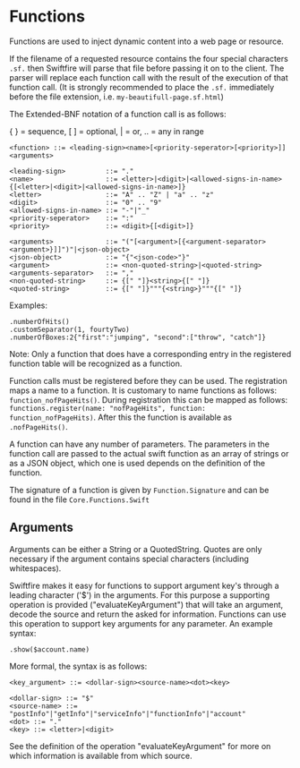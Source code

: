 # Functions

Functions are used to inject dynamic content into a web page or resource.

If the filename of a requested resource contains the four special characters `.sf.` then Swiftfire will parse that file before passing it on to the client. The parser will replace each function call with the result of the execution of that function call. (It is strongly recommended to place the `.sf.` immediately before the file extension, i.e. `my-beautifull-page.sf.html`)

The Extended-BNF notation of a function call is as follows:

{ } = sequence, [ ] = optional, | = or, .. = any in range

~~~~
<function> ::= <leading-sign><name>[<priority-seperator>[<priority>]]<arguments>

<leading-sign>          ::= "."
<name>                  ::= <letter>|<digit>|<allowed-signs-in-name>{[<letter>|<digit>|<allowed-signs-in-name>]}
<letter>                ::= "A" .. "Z" | "a" .. "z"
<digit>                 ::= "0" .. "9"
<allowed-signs-in-name> ::= "-"|"_"
<priority-seperator>    ::= ":"
<priority>              ::= <digit>{[<digit>]}

<arguments>             ::= "("[<argument>[{<argument-separator><argument>}]]")"|<json-object>
<json-object>           ::= "{"<json-code>"}"
<argument>              ::= <non-quoted-string>|<quoted-string>
<arguments-separator>   ::= ","
<non-quoted-string>     ::= {[" "]}<string>{[" "]}
<quoted-string>         ::= {[" "]}"""{<string>}"""{[" "]}
~~~~

Examples:

	.numberOfHits()
	.customSeparator(1, fourtyTwo)
	.numberOfBoxes:2{"first":"jumping", "second":["throw", "catch"]}

Note: Only a function that does have a corresponding entry in the registered function table will be recognized as a function.

Function calls must be registered before they can be used. The registration maps a name to a function. It is customary to name functions as follows: `function_nofPageHits()`. During registration this can be mapped as follows: `functions.register(name: "nofPageHits", function: function_nofPageHits)`. After this the function is available as `.nofPageHits()`.

A function can have any number of parameters. The parameters in the function call are passed to the actual swift function as an array of strings or as a JSON object, which one is used depends on the definition of the function.

The signature of a function is given by `Function.Signature` and can be found in the file `Core.Functions.Swift`

## Arguments

Arguments can be either a String or a QuotedString. Quotes are only necessary if the argument contains special characters (including whitespaces).

Swiftfire makes it easy for functions to support argument key's through a leading character ('$') in the arguments. For this purpose a supporting operation is provided ("evaluateKeyArgument") that will take an argument, decode the source and return the asked for information. Functions can use this operation to support key arguments for any parameter. An example syntax:

    .show($account.name)

More formal, the syntax is as follows:

~~~~
<key_argument> ::= <dollar-sign><source-name><dot><key>

<dollar-sign> ::= "$"
<source-name> ::= "postInfo"|"getInfo"|"serviceInfo"|"functionInfo"|"account"
<dot> ::= "."
<key> ::= <letter>|<digit>
~~~~

See the definition of the operation "evaluateKeyArgument" for more on which information is available from which source.
